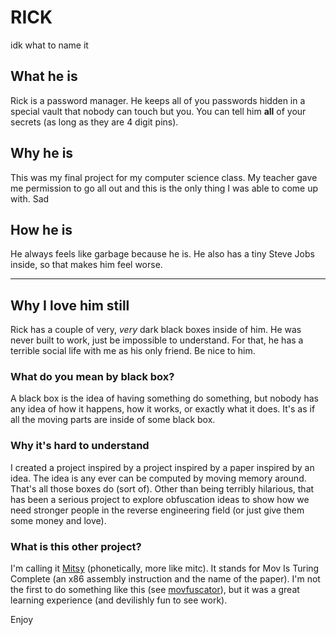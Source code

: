 # RICK
idk what to name it


## What he is
Rick is a password manager. He keeps all of you passwords hidden in a special vault that nobody can touch but you. You can tell him **all** of your secrets (as long as they are 4 digit pins). 

## Why he is
This was my final project for my computer science class. My teacher gave me permission to go all out and this is the only thing I was able to come up with. Sad

## How he is
He always feels like garbage because he is. He also has a tiny Steve Jobs inside, so that makes him feel worse.

---

## Why I love him still
Rick has a couple of very, *very* dark black boxes inside of him. He was never built to work, just be impossible to understand. For that, he has a terrible social life with me as his only friend. Be nice to him.

### What do you mean by black box?
A black box is the idea of having something do something, but nobody has any idea of how it happens, how it works, or exactly what it does. It's as if all the moving parts are inside of some black box.

### Why it's hard to understand
I created a project inspired by a project inspired by a paper inspired by an idea. The idea is any ever can be computed by moving memory around. That's all those boxes do (sort of). Other than being terribly hilarious, that has been a serious project to explore obfuscation ideas to show how we need stronger people in the reverse engineering field (or just give them some money and love).

### What is this other project?
I'm calling it [Mitsy](https://repl.it/@haltosan/mitsy) (phonetically, more like mitc). It stands for Mov Is Turing Complete (an x86 assembly instruction and the name of the paper). I'm not the first to do something like this (see [movfuscator](https://github.com/xoreaxeaxeax/movfuscator)), but it was a great learning experience (and devilishly fun to see work).



Enjoy
